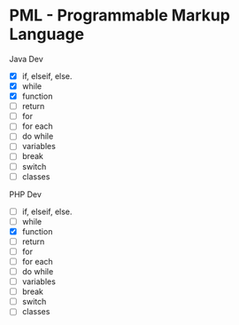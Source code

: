 # PML - Programmable Markup Language

Java Dev
- [x] if, elseif, else.
- [x] while
- [x] function
- [ ] return
- [ ] for
- [ ] for each
- [ ] do while
- [ ] variables
- [ ] break
- [ ] switch
- [ ] classes

PHP Dev
- [ ] if, elseif, else.
- [ ] while
- [x] function
- [ ] return
- [ ] for
- [ ] for each
- [ ] do while
- [ ] variables
- [ ] break
- [ ] switch
- [ ] classes
